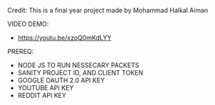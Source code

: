 Credit: This is a final year project made by Mohammad Haikal Aiman

VIDEO DEMO:
- https://youtu.be/xzoQ0mKdLYY

PREREQ:
- NODE JS TO RUN NESSECARY PACKETS
- SANITY PROJECT ID, AND CLIENT TOKEN
- GOOGLE OAUTH 2.0 API KEY
- YOUTUBE API KEY
- REDDIT API KEY 
